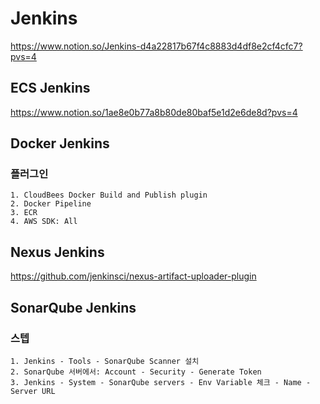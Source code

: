 # Jenkins
https://www.notion.so/Jenkins-d4a22817b67f4c8883d4df8e2cf4cfc7?pvs=4

## ECS Jenkins
https://www.notion.so/1ae8e0b77a8b80de80baf5e1d2e6de8d?pvs=4

## Docker Jenkins
### 플러그인
    1. CloudBees Docker Build and Publish plugin
    2. Docker Pipeline
    3. ECR
    4. AWS SDK: All
## Nexus Jenkins
https://github.com/jenkinsci/nexus-artifact-uploader-plugin

## SonarQube Jenkins
### 스텝
    1. Jenkins - Tools - SonarQube Scanner 설치
    2. SonarQube 서버에서: Account - Security - Generate Token
    3. Jenkins - System - SonarQube servers - Env Variable 체크 - Name - Server URL

